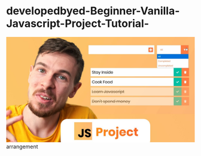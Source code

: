 # developedbyed-Beginner-Vanilla-Javascript-Project-Tutorial-

<img src="Beginner Vanilla Javascript Project Tutorial (BQ).jpg" alt="">
arrangement
